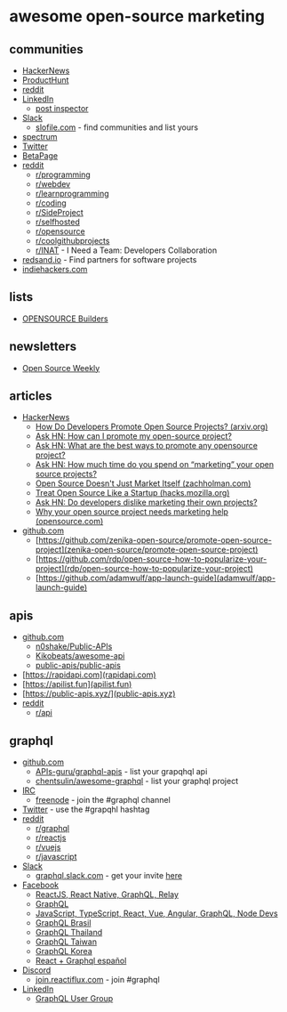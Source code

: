 # awesome open-source marketing

## communities

- [HackerNews](https://news.ycombinator.com)
- [ProductHunt](https://producthunt.com/)
- [reddit](https://reddit.com/)
- [LinkedIn](https://linkedin.com/)
    - [post inspector](https://www.linkedin.com/post-inspector)
- [Slack](https://slack.com/)
    - [slofile.com](https://slofile.com/) - find communities and list yours
- [spectrum](https://spectrum.chat/explore)
- [Twitter](https://twitter.com)
- [BetaPage](https://betapage.co/)
- [reddit](https://reddit.com)
    - [r/programming](https://www.reddit.com/r/programming/)
    - [r/webdev](https://www.reddit.com/r/webdev/)
    - [r/learnprogramming](https://www.reddit.com/r/learnprogramming/)
    - [r/coding](https://www.reddit.com/r/coding/)
    - [r/SideProject](https://www.reddit.com/r/SideProject/)
    - [r/selfhosted](https://www.reddit.com/r/selfhosted/)
    - [r/opensource](https://www.reddit.com/r/opensource/)
    - [r/coolgithubprojects](https://www.reddit.com/r/coolgithubprojects/)
    - [r/INAT](https://www.reddit.com/r/INAT/) - I Need a Team: Developers Collaboration
- [redsand.io](https://redsand.io/) - Find partners for software projects
- [indiehackers.com](https://www.indiehackers.com/)

## lists

- [OPENSOURCE Builders](https://opensource.builders/)

## newsletters

- [Open Source Weekly](https://opensourceweekly.org/)

## articles

- [HackerNews](https://news.ycombinator.com)
    - [How Do Developers Promote Open Source Projects? (arxiv.org)](https://news.ycombinator.com/item?id=20977753)
    - [Ask HN: How can I promote my open-source project?](https://news.ycombinator.com/item?id=14530053)
    - [Ask HN: What are the best ways to promote any opensource project?](https://news.ycombinator.com/item?id=12716913)
    - [Ask HN: How much time do you spend on “marketing” your open source projects?](https://news.ycombinator.com/item?id=15652852)
    - [Open Source Doesn't Just Market Itself (zachholman.com)](https://news.ycombinator.com/item?id=2460182)
    - [Treat Open Source Like a Startup (hacks.mozilla.org)](https://news.ycombinator.com/item?id=7784211)
    - [Ask HN: Do developers dislike marketing their own projects?](https://news.ycombinator.com/item?id=5266865)
    - [Why your open source project needs marketing help (opensource.com)](https://news.ycombinator.com/item?id=12267601)
- [github.com](github)
    - [https://github.com/zenika-open-source/promote-open-source-project](zenika-open-source/promote-open-source-project)
    - [https://github.com/rdp/open-source-how-to-popularize-your-project](rdp/open-source-how-to-popularize-your-project)
    - [https://github.com/adamwulf/app-launch-guide](adamwulf/app-launch-guide)

## apis

- [github.com](github)
    - [n0shake/Public-APIs](https://github.com/n0shake/Public-APIs)
    - [Kikobeats/awesome-api](https://github.com/Kikobeats/awesome-api)
    - [public-apis/public-apis](https://github.com/public-apis/public-apis)
- [https://rapidapi.com](rapidapi.com)
- [https://apilist.fun](apilist.fun)
- [https://public-apis.xyz/](public-apis.xyz)
- [reddit](https://reddit.com/)
    - [r/api](https://www.reddit.com/r/api/)

## graphql

- [github.com](github)
    - [APIs-guru/graphql-apis](github.com/APIs-guru/graphql-apis) - list your grapqhql api
    - [chentsulin/awesome-graphql](https://github.com/chentsulin/awesome-graphql) - list your graphql project
- [IRC](https://webchat.freenode.net/)
    - [freenode](https://webchat.freenode.net/) - join the #graphql channel
- [Twitter](https://twitter.com) - use the #grapqhl hashtag
- [reddit](https://reddit.com/)
    - [r/graphql](https://www.reddit.com/r/graphql/)
    - [r/reactjs](https://www.reddit.com/r/reactjs/)
    - [r/vuejs](https://www.reddit.com/r/vuejs/)
    - [r/javascript](https://www.reddit.com/r/javascript/)
- [Slack](https://slack.com/)
    - [graphql.slack.com](https://graphql.slack.com/messages/general/) - get your invite [here](https://graphql-slack.herokuapp.com/)
- [Facebook](https://facebook.com)
    - [ReactJS, React Native, GraphQL, Relay](https://www.facebook.com/groups/reactjs.co/)
    - [GraphQL](https://www.facebook.com/groups/graphql.community/)
    - [JavaScript, TypeScript, React, Vue, Angular, GraphQL, Node Devs](https://www.facebook.com/groups/javascriptfeed/)
    - [GraphQL Brasil](https://www.facebook.com/groups/767545796733368/)
    - [GraphQL Thailand](https://www.facebook.com/groups/graphqlthailand/)
    - [GraphQL Taiwan](https://www.facebook.com/groups/graphql.tw/)
    - [GraphQL Korea](https://www.facebook.com/groups/graphql.kr/)
    - [React + Graphql español](https://www.facebook.com/groups/1648862132064990/)
- [Discord](https://discord.com)
    - [join.reactiflux.com](http://join.reactiflux.com/) - join #graphql
- [LinkedIn](https://linkedin.com)
    - [GraphQL User Group](https://www.linkedin.com/groups/7075066)


